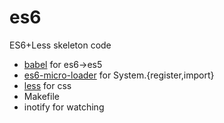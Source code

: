 # es6
ES6+Less skeleton code

  - [babel](https://github.com/babel/babel) for es6->es5
  - [es6-micro-loader](https://github.com/caridy/es6-micro-loader) for System.{register,import}
  - [less](https://github.com/less/less.js) for css
  - Makefile
  - inotify for watching
